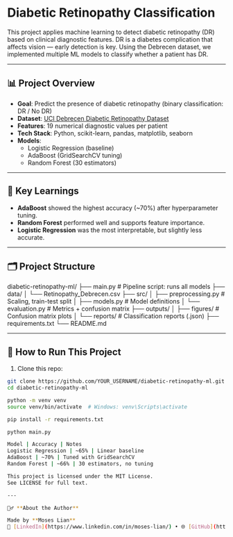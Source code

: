 # Diabetic Retinopathy Classification

This project applies machine learning to detect diabetic retinopathy (DR) based on clinical diagnostic features. DR is a diabetes complication that affects vision — early detection is key. Using the Debrecen dataset, we implemented multiple ML models to classify whether a patient has DR.

---

## 📊 Project Overview

- **Goal**: Predict the presence of diabetic retinopathy (binary classification: DR / No DR)
- **Dataset**: [UCI Debrecen Diabetic Retinopathy Dataset](https://archive.ics.uci.edu/ml/datasets/Diabetic+Retinopathy+Debrecen+Data+Set)
- **Features**: 19 numerical diagnostic values per patient
- **Tech Stack**: Python, scikit-learn, pandas, matplotlib, seaborn
- **Models**:
  - Logistic Regression (baseline)
  - AdaBoost (GridSearchCV tuning)
  - Random Forest (30 estimators)

---

## 🧠 Key Learnings

- **AdaBoost** showed the highest accuracy (~70%) after hyperparameter tuning.
- **Random Forest** performed well and supports feature importance.
- **Logistic Regression** was the most interpretable, but slightly less accurate.

---

## 🗂️ Project Structure

diabetic-retinopathy-ml/ ├── main.py # Pipeline script: runs all models ├── data/ │ └── Retinopathy_Debrecen.csv ├── src/ │ ├── preprocessing.py # Scaling, train-test split │ ├── models.py # Model definitions │ └── evaluation.py # Metrics + confusion matrix ├── outputs/ │ ├── figures/ # Confusion matrix plots │ └── reports/ # Classification reports (.json) ├── requirements.txt └── README.md


---

## 🚀 How to Run This Project

1. Clone this repo:
```bash
git clone https://github.com/YOUR_USERNAME/diabetic-retinopathy-ml.git
cd diabetic-retinopathy-ml

python -m venv venv
source venv/bin/activate  # Windows: venv\Scripts\activate

pip install -r requirements.txt

python main.py

Model | Accuracy | Notes
Logistic Regression | ~65% | Linear baseline
AdaBoost | ~70% | Tuned with GridSearchCV
Random Forest | ~66% | 30 estimators, no tuning

This project is licensed under the MIT License.
See LICENSE for full text.

---

🙋‍♂️ **About the Author**

Made by **Moses Lian**
🔗 [LinkedIn](https://www.linkedin.com/in/moses-lian/) • 🌐 [GitHub](https://github.com/mdz9168)